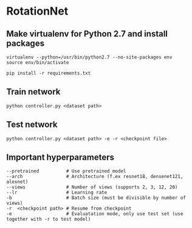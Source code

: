 # RotationNet

## Make virtualenv for Python 2.7 and install packages
```
virtualenv --python=/usr/bin/python2.7 --no-site-packages env
source env/bin/activate

pip install -r requirements.txt 
```

## Train network
```
python controller.py <dataset path>
```

## Test network
```
python controller.py <dataset path> -e -r <checkpoint file>
```

## Important hyperparameters
```
--pretrained          # Use pretrained model
--arch                # Architecture (f.ex resnet18, densenet121, alexnet)
--views               # Number of views (supports 2, 3, 12, 20)
--lr                  # Learning rate
-b                    # Batch size (must be divisible by number of views)
-r  <checkpoint path> # Resume from checkpoint
-e                    # Evaluatation mode, only use test set (use together with -r to test model)
```
